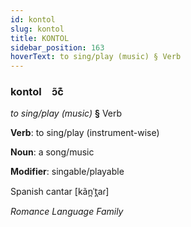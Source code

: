 ```yaml
---
id: kontol
slug: kontol
title: KONTOL
sidebar_position: 163
hoverText: to sing/play (music) § Verb
---
```


### kontol&emsp;<span kind="abugida">ɔ̃c͊</span>

*to sing/play (music)* **§** Verb

**Verb**: to sing/play (instrument-wise)

**Noun**: a song/music

**Modifier**: singable/playable

Spanish cantar [kãn̪ˈt̪aɾ]

*Romance Language Family*